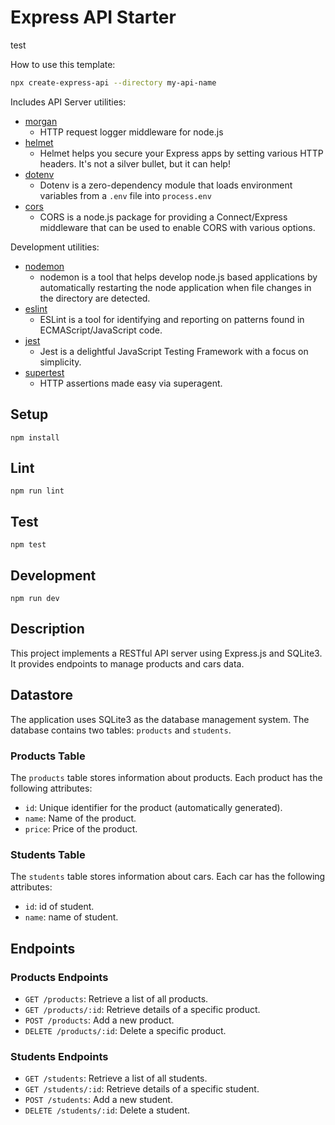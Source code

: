 # Express API Starter

test

How to use this template:

```sh
npx create-express-api --directory my-api-name
```

Includes API Server utilities:

* [morgan](https://www.npmjs.com/package/morgan)
  * HTTP request logger middleware for node.js
* [helmet](https://www.npmjs.com/package/helmet)
  * Helmet helps you secure your Express apps by setting various HTTP headers. It's not a silver bullet, but it can help!
* [dotenv](https://www.npmjs.com/package/dotenv)
  * Dotenv is a zero-dependency module that loads environment variables from a `.env` file into `process.env`
* [cors](https://www.npmjs.com/package/cors)
  * CORS is a node.js package for providing a Connect/Express middleware that can be used to enable CORS with various options.

Development utilities:

* [nodemon](https://www.npmjs.com/package/nodemon)
  * nodemon is a tool that helps develop node.js based applications by automatically restarting the node application when file changes in the directory are detected.
* [eslint](https://www.npmjs.com/package/eslint)
  * ESLint is a tool for identifying and reporting on patterns found in ECMAScript/JavaScript code.
* [jest](https://www.npmjs.com/package/jest)
  * Jest is a delightful JavaScript Testing Framework with a focus on simplicity.
* [supertest](https://www.npmjs.com/package/supertest)
  * HTTP assertions made easy via superagent.

## Setup

```
npm install
```

## Lint

```
npm run lint
```

## Test

```
npm test
```

## Development

```
npm run dev

```

## Description
 
This project implements a RESTful API server using Express.js and SQLite3. It provides endpoints to manage products and cars data.
 
## Datastore
 
The application uses SQLite3 as the database management system. The database contains two tables: `products` and `students`.
 
### Products Table
 
The `products` table stores information about products. Each product has the following attributes:
 
- `id`: Unique identifier for the product (automatically generated).
- `name`: Name of the product.
- `price`: Price of the product.
 
### Students Table
 
The `students` table stores information about cars. Each car has the following attributes:
 
- `id`: id of student.
- `name`: name of student.
 
## Endpoints
 
### Products Endpoints
 
- `GET /products`: Retrieve a list of all products.
- `GET /products/:id`: Retrieve details of a specific product.
- `POST /products`: Add a new product.
- `DELETE /products/:id`: Delete a specific product.
 
### Students Endpoints
 
- `GET /students`: Retrieve a list of all students.
- `GET /students/:id`: Retrieve details of a specific student.
- `POST /students`: Add a new student.
- `DELETE /students/:id`: Delete a student.
```
